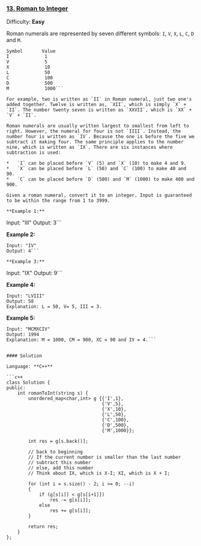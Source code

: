 ### [13\. Roman to Integer](https://leetcode.com/problems/roman-to-integer/)

Difficulty: **Easy**


Roman numerals are represented by seven different symbols: `I`, `V`, `X`, `L`, `C`, `D` and `M`.

```
Symbol       Value
I             1
V             5
X             10
L             50
C             100
D             500
M             1000```

For example, two is written as `II` in Roman numeral, just two one's added together. Twelve is written as, `XII`, which is simply `X` + `II`. The number twenty seven is written as `XXVII`, which is `XX` + `V` + `II`.

Roman numerals are usually written largest to smallest from left to right. However, the numeral for four is not `IIII`. Instead, the number four is written as `IV`. Because the one is before the five we subtract it making four. The same principle applies to the number nine, which is written as `IX`. There are six instances where subtraction is used:

*   `I` can be placed before `V` (5) and `X` (10) to make 4 and 9. 
*   `X` can be placed before `L` (50) and `C` (100) to make 40 and 90. 
*   `C` can be placed before `D` (500) and `M` (1000) to make 400 and 900.

Given a roman numeral, convert it to an integer. Input is guaranteed to be within the range from 1 to 3999.

**Example 1:**

```
Input: "III"
Output: 3```

**Example 2:**

```
Input: "IV"
Output: 4```

**Example 3:**

```
Input: "IX"
Output: 9```

**Example 4:**

```
Input: "LVIII"
Output: 58
Explanation: L = 50, V= 5, III = 3.
```

**Example 5:**

```
Input: "MCMXCIV"
Output: 1994
Explanation: M = 1000, CM = 900, XC = 90 and IV = 4.```


#### Solution

Language: **C++**

```c++
class Solution {
public:
    int romanToInt(string s) {
        unordered_map<char,int> g {{'I',1},
                                   {'V',5},
                                   {'X',10},
                                   {'L',50},
                                   {'C',100},
                                   {'D',500},
                                   {'M',1000}};
        
        int res = g[s.back()];
        
        // back to beginning
        // If the current number is smaller than the last number
        // subtract this number
        // else, add this number
        // Think about IX, which is X-I; XI, which is X + I;
​
        for (int i = s.size() - 2; i >= 0; --i)
        {
            if (g[s[i]] < g[s[i+1]])
                res -= g[s[i]];
            else
                res += g[s[i]];
        }
        
        return res;
    }
};
```
